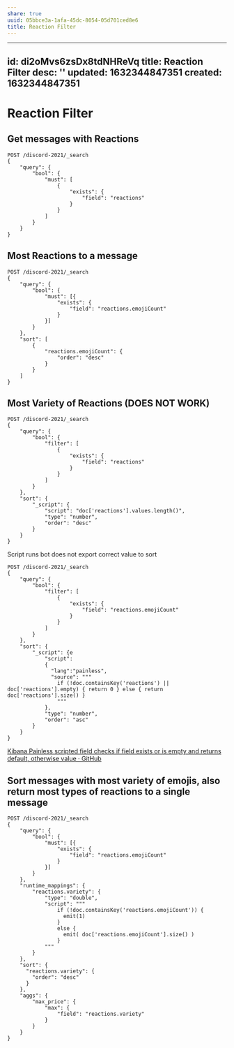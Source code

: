 ```yaml
---
share: true
uuid: 05bbce3a-1afa-45dc-8054-05d701ced8e6
title: Reaction Filter
---
```

---
id: di2oMvs6zsDx8tdNHReVq
title: Reaction Filter
desc: ''
updated: 1632344847351
created: 1632344847351
---

# Reaction Filter

## Get messages with Reactions

```
POST /discord-2021/_search
{
    "query": {
        "bool": {
            "must": [
                {
                    "exists": {
                        "field": "reactions"
                    }
                }
            ]
        }
    }
}
```

## Most Reactions to a message

```
POST /discord-2021/_search
{
    "query": {
        "bool": {
            "must": [{
                "exists": {
                    "field": "reactions.emojiCount"
                }
            }]
        }
    },
    "sort": [
        {
            "reactions.emojiCount": {
                "order": "desc"
            }
        }
    ]
}
```

## Most Variety of Reactions (DOES NOT WORK)

```
POST /discord-2021/_search
{
    "query": {
        "bool": {
            "filter": [
                {
                    "exists": {
                        "field": "reactions"
                    }
                }
            ]
        }
    },
    "sort": {
        "_script": {
            "script": "doc['reactions'].values.length()",
            "type": "number",
            "order": "desc"
        }
    }
}
```

Script runs bot does not export correct value to sort
```
POST /discord-2021/_search
{
    "query": {
        "bool": {
            "filter": [
                {
                    "exists": {
                        "field": "reactions.emojiCount"
                    }
                }
            ]
        }
    },
    "sort": {
        "_script": {e
            "script":
            {
              "lang":"painless",
              "source": """
                if (!doc.containsKey('reactions') || doc['reactions'].empty) { return 0 } else { return doc['reactions'].size() }
                """
            },
            "type": "number",
            "order": "asc"
        }
    }
}
```
[Kibana Painless scripted field checks if field exists or is empty and returns default, otherwise value · GitHub](https://gist.github.com/jclosure/8e103dee2f7e9491845a2c0bb64c6b7a)

## Sort messages with most variety of emojis, also return most types of reactions to a single message

```
POST /discord-2021/_search
{
    "query": {
        "bool": {
            "must": [{
                "exists": {
                    "field": "reactions.emojiCount"
                }
            }]
        }
    },
    "runtime_mappings": {
        "reactions.variety": {
            "type": "double",
            "script": """
                if (!doc.containsKey('reactions.emojiCount')) {
                  emit(1)
                }
                else {
                  emit( doc['reactions.emojiCount'].size() )
                }
            """
        }
    },
    "sort": {
      "reactions.variety": {
        "order": "desc"
      }
    },
    "aggs": {
        "max_price": {
            "max": {
                "field": "reactions.variety"
            }
        }
    }
}
```